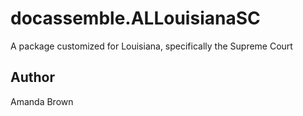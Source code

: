 # docassemble.ALLouisianaSC

A package customized for Louisiana, specifically the Supreme Court

## Author

Amanda Brown

